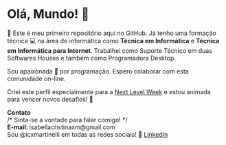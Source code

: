 <h1>Olá, Mundo! 👋</h1>

<p>💁 Este é meu primeiro repositório aqui no GitHub. Já tenho uma formação técnica 💻 na área de informática como <strong>Técnica em Informática</strong> e <strong>Técnica em Informática para Internet</strong>. Trabalhei como Suporte Técnico em duas Softwares Houses e também como Programadora Desktop.</p>

<p>Sou apaixonada 💛 por programação. Espero colaborar com esta comunidade on-line. </p>

<p>Criei este perfil especialmente para a <a href="https://nextlevelweek.com/">Next Level Week</a> e estou animada para vencer novos desafios! 💜</p>

<p><strong>Contato</strong>
<br>/* Sinta-se a vontade para falar comigo! */
<br><strong>E-mail: </strong>isabellacristinaxm@gmail.com
<br>Sou @icxmartinelli em todas as redes sociais! 🚀
  <a href="https://www.linkedin.com/in/icxmartinelli/">LinkedIn</a>
</p>
